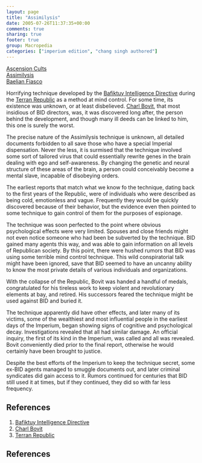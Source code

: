 ```yaml
---
layout: page
title: "Assimilysis"
date: 2005-07-26T11:37:35+00:00
comments: true
sharing: true
footer: true
group: Macropedia
categories: ["imperium edition", "chang singh authored"]
---
```


<div class='row'>
	<div class='col-md-4'><a href='/macropedia/ascension-cults'>Ascension Cults</a></div>
	<div class='col-md-4'><a href='/macropedia/assimilysis'>Assimilysis</a></div>
	<div class='col-md-4'><a href='/macropedia/baelian-fiasco'>Baelian Fiasco</a></div>
</div>


Horrifying technique developed by the [Bafiktuy Intelligence Directive](/macropedia/bafiktuy-intelligence-directive) during the [Terran Republic](/macropedia/terran-republic) as a method at mind control.  For some time, its existence was unknown, or at least disbelieved.  [Charl Bovit](/macropedia/charl-bovit), that most insidious of BID directors, was, it was discovered long after, the person behind the development, and though many ill deeds can be linked to him, this one is surely the worst.

The precise nature of the Assimilysis technique is unknown, all detailed documents forbidden to all save those who have a special Imperial dispensation.  Never the less, it is surmised that the technique involved some sort of tailored virus that could essentially rewrite genes in the brain dealing with ego and self-awareness.  By changing the genetic and neural structure of these areas of the brain, a person could conceivably become a mental slave, incapable of disobeying orders.

The earliest reports that match what we know fo the technique, dating back to the first years of the Republic, were of individuals who were described as being cold, emotionless and vague.  Frequently they would be quickly discovered because of their behavior, but the evidence even then pointed to some technique to gain control of them for the purposes of espionage.

The technique was soon perfected to the point where obvious psychological effects were very limited.  Spouses and close friends might not even notice someone who had been be subverted by the technique.  BID gained many agents this way, and was able to gain information on all levels of Republican society.  By this point, there were hushed rumors that BID was using some terrible mind control technique.  This wild conspiratorial talk might have been ignored, save that BID seemed to have an uncanny ability to know the most private details of various individuals and organizations.

With the collapse of the Republic, Bovit was handed a handful of medals, congratulated for his tireless work to keep violent and revolutionary elements at bay, and retired.  His successors feared the technique might be used against BID and buried it.

The technique apparently did have other effects, and later many of its victims, some of the wealthiest and most influential people in the earliest days of the Imperium, began showing signs of cognitive and psychological decay.  Investigations revealed that all had similar damage.  An official inquiry, the first of its kind in the Imperium, was called and all was revealed.  Bovit conveniently died prior to the final report, otherwise he would certainly have been brought to justice.

Despite the best efforts of the Imperium to keep the technique secret, some ex-BID agents managed to smuggle documents out, and later criminal syndicates did gain access to it.  Rumors continued for centuries that BID still used it at times, but if they continued, they did so with far less frequency.

## References
1. [Bafiktuy Intelligence Directive](/macropedia/bafiktuy-intelligence-directive)
1. [Charl Bovit](/macropedia/charl-bovit)
1. [Terran Republic](/macropedia/terran-republic)

## References




 

